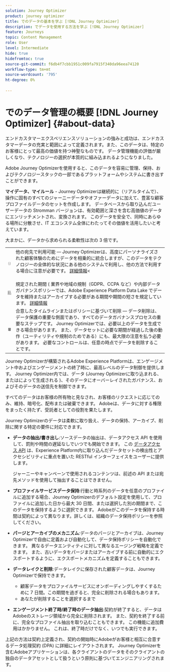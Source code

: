 ```yaml
---
solution: Journey Optimizer
product: journey optimizer
title: でのデータの基本を学ぶ [!DNL Journey Optimizer]
description: でデータを使用する方法を学ぶ [!DNL Journey Optimizer]
feature: Journeys
topic: Content Management
role: User
level: Intermediate
hide: true
hidefromtoc: true
source-git-commit: f6db4f7cbb1951c009fa7915f340da96eea74120
workflow-type: tm+mt
source-wordcount: '795'
ht-degree: 0%

---
```


# でのデータ管理の概要 [!DNL Journey Optimizer] {#about-data}

エンドカスタマーエクスペリエンスソリューションの強みと成功は、エンドカスタマーデータの充実と範囲によって定義されます。また、このデータは、特定のお客様にとって最高の価値を持つ神聖なものです。 データ管理機能の評価が厳しくなり、テクノロジーの選択が本質的に組み込まれるようになりました。

Adobe Journey Optimizerを使用すると、このデータを容易に管理、保持、およびテクノロジースタックの一部であるプラットフォームやシステムに書き出すことができます。

**マイデータ、マイルール** - Journey Optimizerは継続的に（リアルタイムで）、操作に固有のすべてのジャーニーデータやオファーデータに加えて、豊富な顧客プロファイルデータのセットを作成します。 データベースから取り込んだユーザーデータの Stromman バージョンは、有効範囲と深さを含む高価値のデータにエンリッチメントされ、変換されます。 このデータを安全で、同時にあらゆる場所に分散させ、IT エコシステム全体にわたってその価値を活用したいと考えています。

大まかに、データから求められる柔軟性は次の 3 倍です。


<table style="table-layout:fixed">
<tr style="border: 0;">
  <td>
    <img alt="宛先" src="assets/do-not-localize/dest.png" />
    <br>
  </td>
  <td>
    <div>他の宛先で利用可能 — Journey Optimizerは、高度にパーソナライズされた顧客体験のためにデータを相乗的に統合しますが、このデータをテクノロジーの全体的な状況にある他のシステムで利用し、他の方法で利用する場合に注意が必要です。 <a href="../start/ajo-integrations.md">詳細情報</a>&lt;</div>
    <br>
  </td>
</tr>
<tr style="border: 0;">
  <td>
    <img alt="保持" src="assets/do-not-localize/retention.png" />
  </td>
  <td>
    <div>規定された期間 ( 業界や地域の規制（GDPR、CCPA など）や内部データガバナンスポリシーでは、Adobe Experience Platform Data Lake でデータを維持またはアーカイブする必要がある期間や期間の短さを規定しています。 <a href="../privacy/get-started-privacy.md">詳細情報</a></div>
  </td>
</tr>
<tr style="border: 0;">
  <td>
    <img alt="ポリシー" src="assets/do-not-localize/policy.png" />
    <br>
  </td>
  <td>
    <div>合意したタイムラインまたはポリシーに基づいて削除 — データ削除は、データ保護の重要な側面であり、すべてのデータガバナンスプロセスの重要なステップです。 Journey Optimizerでは、必要以上のデータを生成できる場合があります。 また、データセットに必要な期間が経過した後の動作（ユーティリティや規制のためである）にも、最大限の注意を払う必要があります。 必要なコントロールは、任意の時点でデータを削除することです。</div>
  </td>
</tr>
</table>

Journey Optimizerが構築されるAdobe Experience Platformは、エンゲージメント中およびエンゲージメントの終了時に、最高レベルのデータ制御を提供します。 Journey Optimizer内では、データ (Journey Optimizerに取り込まれる、またはによって生成される )、そのデータにオーバーレイされたガバナンス、およびそのデータの送信先を制御できます。

すべてのデータはお客様の所有物と見なされ、お客様のリクエストに応じてのみ、維持、暗号化、配布または破棄できます。 Adobeは、データに対する権限をまったく持たず、受託者としての役割を果たします。

Journey Optimizerのデータは柔軟に取り扱え、データの保持、アーカイブ、削除に関する特定の要件に対応できます。

* **データの抽出/書き出し**:ソースデータの抽出は、データアクセス API を使用して、罰則や時間の遅延なしでいつでも開始できます。 この [データアクセス API](https://experienceleague.adobe.com/docs/experience-platform/data-access/api.html) は、Experience Platform内に取り込んだデータセットの検出性とアクセシビリティに重点を置いた RESTful インターフェイスをユーザーに提供します。 <!--In the future (on roadmap), you can use file-based destinations to export and migrate log data from Adobe Journey Optimizer. -->

   ジャーニーやキャンペーンで使用されるコンテンツは、前述の API または宛先メソッドを使用して抽出することはできません。

* **プロファイルサービスデータ保持**:行動と時系列のデータを任意のプロファイルに追加する場合、Journey Optimizerのデフォルト設定を使用して、プロファイルに追加した日から最大 30 日間、または選択した別の期間まで、このデータを保持するように選択できます。 Adobeがこのデータを保持する時間は契約によって異なります。詳しくは、組織のデータ保持ポリシーを参照してください。

* **パージとアーカイブのメカニズム**:データのパージとアーカイブは、Journey Optimizerで自由に定義および自動化して、データ保持ポリシーを自動化できます。 異なるデータエンティティに対して異なるエージング戦略を定義できます。 また、古いデータをパージまたはアーカイブする前に自動的にエクスポートするように、エクスポートメカニズムを定義することもできます。

* **データレイクと削除**:データレイクに保存された顧客データは、Journey Optimizerで保持できます。

   * 顧客データをプロファイルサービスにオンボーディングしやすくするために 7 日間。この期間を過ぎると、完全に削除される場合もあります。
   * あなたが削除することを選択するまで

* **エンゲージメント終了時/終了時のデータ抽出**:契約が終了すると、データはAdobeのストレージ領域から完全に削除されます。 また、契約を終了する前に、完全なプロファイル抽出を取り込むこともできます。 この機能に追加費用はかかりません。 これは、終了時だけでなく、いつでも実行できます。

上記の方法は契約上定義され、契約の開始時にAdobeがお客様と相互に合意するデータ処理契約 (DPA) に詳細にレイアウトされます。 Journey Optimizerを含むAdobeアプリケーションは、各クライアントのデータをそのクライアントの独自のデータアセットとして扱うという原則に基づいてエンジニアリングされます。
